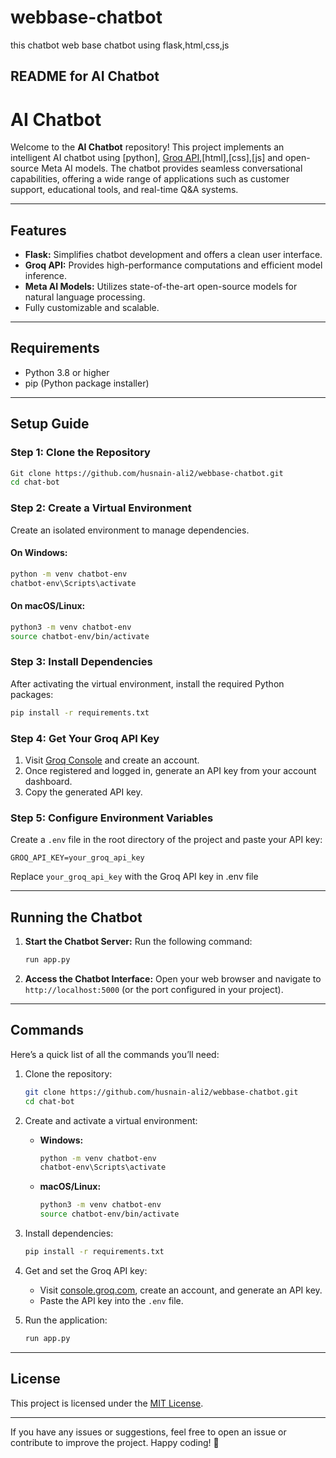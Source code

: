 # webbase-chatbot
this chatbot web base chatbot using flask,html,css,js 
## README for AI Chatbot 

# AI Chatbot 

Welcome to the **AI Chatbot** repository! This project implements an intelligent AI chatbot using [python], [Groq API](https://www.groq.com/),[html],[css],[js] and open-source Meta AI models. The chatbot provides seamless conversational capabilities, offering a wide range of applications such as customer support, educational tools, and real-time Q&A systems.

---

## Features
- **Flask:** Simplifies chatbot development and offers a clean user interface.
- **Groq API:** Provides high-performance computations and efficient model inference.
- **Meta AI Models:** Utilizes state-of-the-art open-source models for natural language processing.
- Fully customizable and scalable.

---

## Requirements
- Python 3.8 or higher
- pip (Python package installer)

---

## Setup Guide

### Step 1: Clone the Repository
```bash
Git clone https://github.com/husnain-ali2/webbase-chatbot.git
cd chat-bot
```

### Step 2: Create a Virtual Environment
Create an isolated environment to manage dependencies.

#### On Windows:
```bash
python -m venv chatbot-env
chatbot-env\Scripts\activate
```

#### On macOS/Linux:
```bash
python3 -m venv chatbot-env
source chatbot-env/bin/activate
```

### Step 3: Install Dependencies
After activating the virtual environment, install the required Python packages:
```bash
pip install -r requirements.txt
```

### Step 4: Get Your Groq API Key
1. Visit [Groq Console](https://console.groq.com/) and create an account.
2. Once registered and logged in, generate an API key from your account dashboard.
3. Copy the generated API key.

### Step 5: Configure Environment Variables
Create a `.env` file in the root directory of the project and paste your API key:
```
GROQ_API_KEY=your_groq_api_key

```

Replace `your_groq_api_key` with the Groq API key in .env file

---

## Running the Chatbot

1. **Start the Chatbot Server:**
   Run the following command:
   ```bash
   run app.py
   ```

2. **Access the Chatbot Interface:**
   Open your web browser and navigate to `http://localhost:5000` (or the port configured in your project).

---

## Commands 
Here’s a quick list of all the commands you’ll need:

1. Clone the repository:
   ```bash
   git clone https://github.com/husnain-ali2/webbase-chatbot.git
   cd chat-bot
   ```

2. Create and activate a virtual environment:
   - **Windows:**
     ```bash
     python -m venv chatbot-env
     chatbot-env\Scripts\activate
     ```
   - **macOS/Linux:**
     ```bash
     python3 -m venv chatbot-env
     source chatbot-env/bin/activate
     ```

3. Install dependencies:
   ```bash
   pip install -r requirements.txt
   ```

4. Get and set the Groq API key:
   - Visit [console.groq.com](https://console.groq.com/), create an account, and generate an API key.
   - Paste the API key into the `.env` file.

5. Run the application:
   ```bash
   run app.py 
   ```

---

## License
This project is licensed under the [MIT License](LICENSE).

---

If you have any issues or suggestions, feel free to open an issue or contribute to improve the project. Happy coding! 🎉
